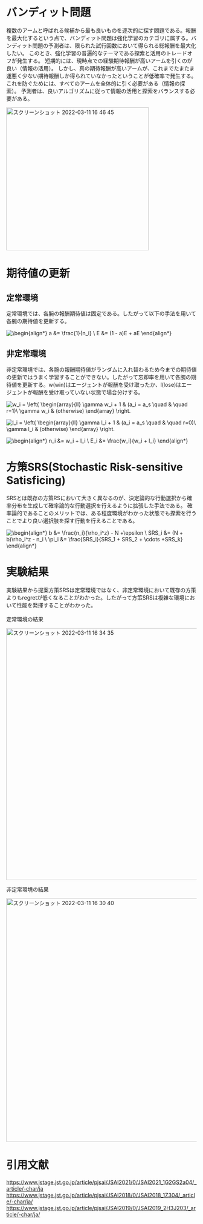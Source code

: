 # バンディット問題
複数のアームと呼ばれる候補から最も良いものを逐次的に探す問題である。報酬を最大化するという点で、バンディット問題は強化学習のカテゴリに属する。バンディット問題の予測者は、限られた試行回数において得られる総報酬を最大化したい。 このとき、強化学習の普遍的なテーマである探索と活用のトレードオフが発生する。 短期的には、現時点での経験期待報酬が高いアームを引くのが良い（情報の活用）。 しかし、真の期待報酬が高いアームが、これまでたまたま運悪く少ない期待報酬しか得られていなかったということが低確率で発生する。 これを防ぐためには、すべてのアームを全体的に引く必要がある（情報の探索）。 予測者は、良いアルゴリズムに従って情報の活用と探索をバランスする必要がある。

<img width="377" alt="スクリーンショット 2022-03-11 16 46 45" src="https://user-images.githubusercontent.com/95354321/157824605-bacb0038-7d89-4524-8f86-a5583e006327.png">


# 期待値の更新
## 定常環境
定常環境では、各腕の報酬期待値は固定である。したがって以下の手法を用いて各腕の期待値を更新する。

![\begin{align*}
a &= \frac{1}{n_i} \\
E &= (1 - a)E + aE
\end{align*}
](https://render.githubusercontent.com/render/math?math=%5Cdisplaystyle+%5Cbegin%7Balign%2A%7D%0Aa+%26%3D+%5Cfrac%7B1%7D%7Bn_i%7D+%5C%5C%0AE+%26%3D+%281+-+a%29E+%2B+aE%0A%5Cend%7Balign%2A%7D%0A)

## 非定常環境
非定常環境では、各腕の報酬期待値がランダムに入れ替わるため今までの期待値の更新ではうまく学習することができない。したがって忘却率を用いて各腕の期待値を更新する。w(win)はエージェントが報酬を受け取ったか、l(lose)はエージェントが報酬を受け取っていない状態で場合分けする。

![w_i = \left\{
\begin{array}{ll}
\gamma w_i + 1 & (a_i = a_s  \quad \& \quad  r=1)\\
 \gamma w_i & (otherwise)
\end{array}
\right.
](https://render.githubusercontent.com/render/math?math=%5Cdisplaystyle+w_i+%3D+%5Cleft%5C%7B%0A%5Cbegin%7Barray%7D%7Bll%7D%0A%5Cgamma+w_i+%2B+1+%26+%28a_i+%3D+a_s++%5Cquad+%5C%26+%5Cquad++r%3D1%29%5C%5C%0A+%5Cgamma+w_i+%26+%28otherwise%29%0A%5Cend%7Barray%7D%0A%5Cright.%0A)

![l_i = \left\{
\begin{array}{ll}
\gamma l_i  + 1 & (a_i = a_s  \quad \& \quad  r=0)\\
 \gamma l_i  & (otherwise)
\end{array}
\right.
](https://render.githubusercontent.com/render/math?math=%5Cdisplaystyle+l_i+%3D+%5Cleft%5C%7B%0A%5Cbegin%7Barray%7D%7Bll%7D%0A%5Cgamma+l_i++%2B+1+%26+%28a_i+%3D+a_s++%5Cquad+%5C%26+%5Cquad++r%3D0%29%5C%5C%0A+%5Cgamma+l_i++%26+%28otherwise%29%0A%5Cend%7Barray%7D%0A%5Cright.%0A)

![\begin{align*}
n_i &= w_i + l_i  \\
E_i  &= \frac{w_i}{w_i + l_i}
\end{align*}
](https://render.githubusercontent.com/render/math?math=%5Cdisplaystyle+%5Cbegin%7Balign%2A%7D%0An_i+%26%3D+w_i+%2B+l_i++%5C%5C%0AE_i++%26%3D+%5Cfrac%7Bw_i%7D%7Bw_i+%2B+l_i%7D%0A%5Cend%7Balign%2A%7D%0A)

# 方策SRS(Stochastic Risk-sensitive Satisficing)
SRSとは既存の方策RSにおいて大きく異なるのが、決定論的な行動選択から確率分布を生成して確率論的な行動選択を行えるように拡張した手法である。
確率論的であることのメリットでは、ある程度環境がわかった状態でも探索を行うことでより良い選択肢を探す行動を行えることである。

![\begin{align*}
 b  &= \frac{n_i}{\rho_i^z} -  N +\epsilon \\
SRS_i &=  (N + b)\rho_i^z - n_i  \\
\pi_i &=  \frac{SRS_i}{SRS_1 + SRS_2 + \cdots +SRS_k}
\end{align*}
](https://render.githubusercontent.com/render/math?math=%5Cdisplaystyle+%5Cbegin%7Balign%2A%7D%0A+b++%26%3D+%5Cfrac%7Bn_i%7D%7B%5Crho_i%5Ez%7D+-++N+%2B%5Cepsilon+%5C%5C%0ASRS_i+%26%3D++%28N+%2B+b%29%5Crho_i%5Ez+-+n_i++%5C%5C%0A%5Cpi_i+%26%3D++%5Cfrac%7BSRS_i%7D%7BSRS_1+%2B+SRS_2+%2B+%5Ccdots+%2BSRS_k%7D%0A%5Cend%7Balign%2A%7D%0A)

# 実験結果
実験結果から提案方策SRSは定常環境ではなく、非定常環境において既存の方策よりもregretが低くなることがわかった。したがって方策SRSは複雑な環境において性能を発揮することがわかった。<br><br>
定常環境の結果

<img width="665" alt="スクリーンショット 2022-03-11 16 34 35" src="https://user-images.githubusercontent.com/95354321/157822848-2eec809d-6698-4d1e-9317-4bdc2471a23f.png">

非定常環境の結果

<img width="643" alt="スクリーンショット 2022-03-11 16 30 40" src="https://user-images.githubusercontent.com/95354321/157822360-847a0cfc-0dd6-42ea-bd4d-932c6470e807.png">

# 引用文献
https://www.jstage.jst.go.jp/article/pjsai/JSAI2021/0/JSAI2021_1G2GS2a04/_article/-char/ja
https://www.jstage.jst.go.jp/article/pjsai/JSAI2018/0/JSAI2018_1Z304/_article/-char/ja/
https://www.jstage.jst.go.jp/article/pjsai/JSAI2019/0/JSAI2019_2H3J203/_article/-char/ja/
